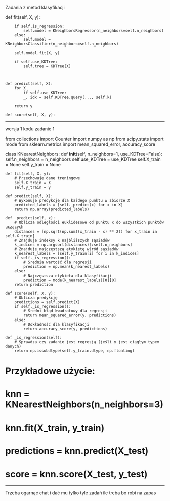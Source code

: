 Zadania z metod klasyfikacji


   def fit(self, X, y):

        if self.is_regression:
            self.model = KNeighborsRegressor(n_neighbors=self.n_neighbors)
        else:
            self.model = KNeighborsClassifier(n_neighbors=self.n_neighbors)
        
        self.model.fit(X, y)
        
        if self.use_KDTree:
            self.tree = KDTree(X)        
       


    def predict(self, X):
        for X
            if self.use_KDTree:
            _, idx = self.KDTree.query(..., self.k)
        
        return y

    def score(self, X, y):
        

________________________________________________


wersja 1 kodu zadanie 1

from collections import Counter
import numpy as np
from scipy.stats import mode
from sklearn.metrics import mean_squared_error, accuracy_score

class KNearestNeighbors:
    def __init__(self, n_neighbors=1, use_KDTree=False):
        self.n_neighbors = n_neighbors
        self.use_KDTree = use_KDTree
        self.X_train = None
        self.y_train = None

    def fit(self, X, y):
        # Przechowuje dane treningowe
        self.X_train = X
        self.y_train = y

    def predict(self, X):
        # Wykonuje predykcję dla każdego punktu w zbiorze X
        predicted_labels = [self._predict(x) for x in X]
        return np.array(predicted_labels)

    def _predict(self, x):
        # Oblicza odległości euklidesowe od punktu x do wszystkich punktów uczących
        distances = [np.sqrt(np.sum((x_train - x) ** 2)) for x_train in self.X_train]
        # Znajduje indeksy k najbliższych sąsiadów
        k_indices = np.argsort(distances)[:self.n_neighbors]
        # Znajduje najczęstszą etykietę wśród sąsiadów
        k_nearest_labels = [self.y_train[i] for i in k_indices]
        if self._is_regression():
            # Średnia wartość dla regresji
            prediction = np.mean(k_nearest_labels)
        else:
            # Najczęstsza etykieta dla klasyfikacji
            prediction = mode(k_nearest_labels)[0][0]
        return prediction

    def score(self, X, y):
        # Oblicza predykcję
        predictions = self.predict(X)
        if self._is_regression():
            # Średni błąd kwadratowy dla regresji
            return mean_squared_error(y, predictions)
        else:
            # Dokładność dla klasyfikacji
            return accuracy_score(y, predictions)

    def _is_regression(self):
        # Sprawdza czy zadanie jest regresją (jeśli y jest ciągłym typem danych)
        return np.issubdtype(self.y_train.dtype, np.floating)

# Przykładowe użycie:
# knn = KNearestNeighbors(n_neighbors=3)
# knn.fit(X_train, y_train)
# predictions = knn.predict(X_test)
# score = knn.score(X_test, y_test)


__________________________________________________________________

Trzeba ogarnąć chat i dać mu tylko tyle zadań ile treba bo robi na zapas


